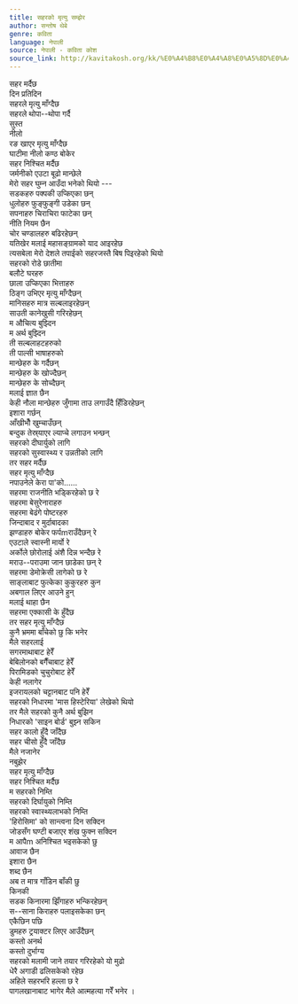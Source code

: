 ```yaml
---
title: सहरको मृत्यु सम्झेर
author: सन्तोष थेबे
genre: कविता
language: नेपाली
source: नेपाली - कविता कोश
source_link: http://kavitakosh.org/kk/%E0%A4%B8%E0%A4%A8%E0%A5%8D%E0%A4%A4%E0%A5%8B%E0%A4%B7_%E0%A4%A5%E0%A5%87%E0%A4%AC%E0%A5%87
---
```


सहर मर्दैछ  
दिन प्रतिदिन  
सहरले मृत्यु माँग्दैछ  
सहरले थोपा--थोपा गर्दै  
सुस्त  
नीलो  
रङ खाएर मृत्यु माँग्दैछ  
घाटीमा नीलो कण्ठ बोकेर  
सहर निश्चित मर्दैछ  
जर्मनीको एउटा बूढो मान्छेले  
मेरो सहर घुम्न आउँदा भनेको थियो ---  
सडकहरु पक्पकी उप्किएका छन्  
धुलोहरु फुङ्फुङ्गी उडेका छन्  
सपनाहरु चिराचिरा फाटेका छन्  
नीति नियम छैन  
चोर चण्डालहरु बढिरहेछन्  
यतिखेर मलाई महासङ्ग्रामको याद आइरहेछ  
त्यसबेला मेरो देशले तपाईको सहरजस्तै बिष पिइरहेको थियो  
सहरको रोडे छातीमा  
बलौटे घरहरु  
छाला उप्किएका भित्ताहरु  
ठिङ्ग उभिएर मृत्यु माँग्दैछन्  
मानिसहरु मात्र सल्बलाइरहेछन्  
साउती कानेखुसी गरिरहेछन्  
म औचित्य बुझ्दिन  
म अर्थ बुझ्दिन  
ती सल्बलाहटहरुको  
ती पाल्सी भाषाहरुको  
मान्छेहरु के गर्दैछन्  
मान्छेहरु के खोज्दैछन्  
मान्छेहरु के सोच्दैछन्  
मलाई ज्ञात छैन  
केही नौला मान्छेहरु जुँगामा ताउ लगाउँदै हिँडिरहेछन्  
इशारा गर्छन्  
आँखीभौँ खुम्चाउँछन्  
बन्दुक तेस्र्याएर ल्याप्चे लगाउन भन्छन्  
सहरको दीघार्युको लागि  
सहरको सुस्वास्थ्य र उन्नतीको लागि  
तर सहर मर्दैछ  
सहर मृत्यु माँग्दैछ  
नपाउनेले केरा पा'को......  
सहरमा राजनीति भड्किरहेको छ रे  
सहरमा बेसुरेनाराहरु  
सहरमा बेढंगे पोष्टरहरु  
जिन्दाबाद र मुर्दाबादका  
झण्डाहरु बोकेर फर्पmराउँदैछन् रे  
एउटाले स्वास्नी मार्यो रे  
अर्कोले छोरोलाई अंशै दिन्न भन्दैछ रे  
मराउ--पराउमा जान छाडेका छन् रे  
सहरमा डेमोक्रेसी लागेको छ रे  
साङ्लाबाट फुत्केका कुकुरहरु कुन  
अबगाल लिएर आउने हुन्  
मलाई थाहा छैन  
सहरमा एक्कासी के हुँदैछ  
तर सहर मृत्यु माँग्दैछ  
कुनै भ्रममा बाँचेको छु कि भनेर  
मैले सहरलाई  
सगरमाथाबाट हेरेँ  
बेबिलोनको बगैँचाबाट हेरेँ  
पिरामिडको चुचुरोबाट हेरेँ  
केही नलागेर  
इजरायलको चट्टानबाट पनि हेरेँ  
सहरको निधारमा 'मास हिस्टेरिया' लेखेको थियो  
तर मैले सहरको कुनै अर्थ बुझिन  
निधारको 'साइन बोर्ड' बुझ्न सकिन  
सहर कालो हुँदै जाँदैछ  
सहर चीसो हुँदै जाँदैछ  
मैले नजानेर  
नबुझेर  
सहर मृत्यु माँग्दैछ  
सहर निश्चित मर्दैछ  
म सहरको निम्ति  
सहरको दिर्घायुको निम्ति  
सहरको स्वास्थ्यलाभको निम्ति  
'हिरोसिमा' को सान्त्वना दिन सक्दिन  
जोडसँग घण्टी बजाएर शंख फुक्न सक्दिन  
म आपैm अनिश्चित भइसकेको छु  
आवाज छैन  
इशारा छैन  
शब्द छैन  
अब त मात्र गाँडिन बाँकी छु  
किनकी  
सडक किनारमा झिँगाहरु भन्किरहेछन्  
स--साना किराहरु पलाइसकेका छन्  
एकैछिन पछि  
डुमहरु ट्रयाक्टर लिएर आउँदैछन्  
कस्तो अनर्थ  
कस्तो दुर्भाग्य  
सहरको मलामी जाने तयार गरिरहेको यो मुढो  
धेरै अगाडी ढलिसकेको रहेछ  
अहिले सहरभरि हल्ला छ रे  
पागलखानाबाट भागेर मैले आत्महत्या गरेँ भनेर ।
